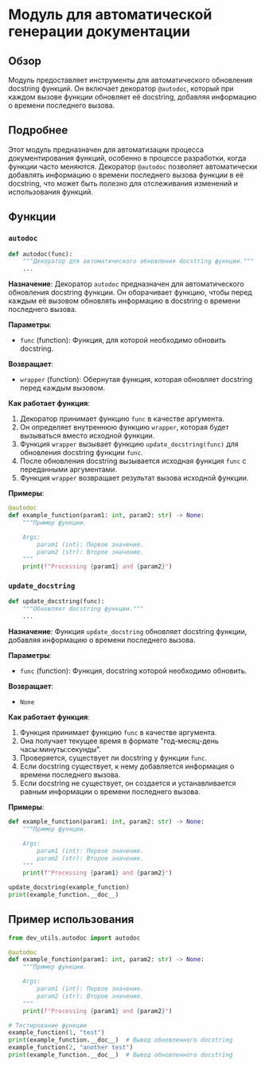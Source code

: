 # Модуль для автоматической генерации документации

## Обзор

Модуль предоставляет инструменты для автоматического обновления docstring функций. Он включает декоратор `@autodoc`, который при каждом вызове функции обновляет её docstring, добавляя информацию о времени последнего вызова.

## Подробнее

Этот модуль предназначен для автоматизации процесса документирования функций, особенно в процессе разработки, когда функции часто меняются. Декоратор `@autodoc` позволяет автоматически добавлять информацию о времени последнего вызова функции в её docstring, что может быть полезно для отслеживания изменений и использования функций.

## Функции

### `autodoc`

```python
def autodoc(func):
    """Декоратор для автоматического обновления docstring функции."""
    ...
```

**Назначение**:
Декоратор `autodoc` предназначен для автоматического обновления docstring функции. Он оборачивает функцию, чтобы перед каждым её вызовом обновлять информацию в docstring о времени последнего вызова.

**Параметры**:
- `func` (function): Функция, для которой необходимо обновить docstring.

**Возвращает**:
- `wrapper` (function): Обернутая функция, которая обновляет docstring перед каждым вызовом.

**Как работает функция**:
1. Декоратор принимает функцию `func` в качестве аргумента.
2. Он определяет внутреннюю функцию `wrapper`, которая будет вызываться вместо исходной функции.
3. Функция `wrapper` вызывает функцию `update_docstring(func)` для обновления docstring функции `func`.
4. После обновления docstring вызывается исходная функция `func` с переданными аргументами.
5. Функция `wrapper` возвращает результат вызова исходной функции.

**Примеры**:

```python
@autodoc
def example_function(param1: int, param2: str) -> None:
    """Пример функции.

    Args:
        param1 (int): Первое значение.
        param2 (str): Второе значение.
    """
    print(f"Processing {param1} and {param2}")
```

### `update_docstring`

```python
def update_docstring(func):
    """Обновляет docstring функции."""
    ...
```

**Назначение**:
Функция `update_docstring` обновляет docstring функции, добавляя информацию о времени последнего вызова.

**Параметры**:
- `func` (function): Функция, docstring которой необходимо обновить.

**Возвращает**:
- `None`

**Как работает функция**:
1. Функция принимает функцию `func` в качестве аргумента.
2. Она получает текущее время в формате "год-месяц-день часы:минуты:секунды".
3. Проверяется, существует ли docstring у функции `func`.
4. Если docstring существует, к нему добавляется информация о времени последнего вызова.
5. Если docstring не существует, он создается и устанавливается равным информации о времени последнего вызова.

**Примеры**:

```python
def example_function(param1: int, param2: str) -> None:
    """Пример функции.

    Args:
        param1 (int): Первое значение.
        param2 (str): Второе значение.
    """
    print(f"Processing {param1} and {param2}")

update_docstring(example_function)
print(example_function.__doc__)
```

## Пример использования

```python
from dev_utils.autodoc import autodoc

@autodoc
def example_function(param1: int, param2: str) -> None:
    """Пример функции.

    Args:
        param1 (int): Первое значение.
        param2 (str): Второе значение.
    """
    print(f"Processing {param1} and {param2}")

# Тестирование функции
example_function(1, "test")
print(example_function.__doc__)  # Вывод обновленного docstring
example_function(2, "another test")
print(example_function.__doc__)  # Вывод обновленного docstring